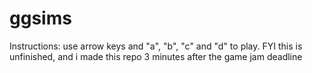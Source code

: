 # ggsims
Instructions: use arrow keys and "a", "b", "c" and "d" to play. FYI this is unfinished, and i made this repo 3 minutes after the game jam deadline
